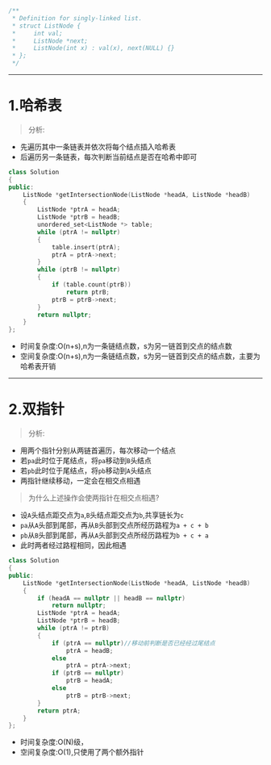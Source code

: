 ```cpp
/**
 * Definition for singly-linked list.
 * struct ListNode {
 *     int val;
 *     ListNode *next;
 *     ListNode(int x) : val(x), next(NULL) {}
 * };
 */
```

***

# 1.哈希表
> 分析:

- 先遍历其中一条链表并依次将每个结点插入哈希表
- 后遍历另一条链表，每次判断当前结点是否在哈希中即可

```cpp
class Solution
{
public:
    ListNode *getIntersectionNode(ListNode *headA, ListNode *headB)
    {
        ListNode *ptrA = headA;
        ListNode *ptrB = headB;
        unordered_set<ListNode *> table;
        while (ptrA != nullptr)
        {
            table.insert(ptrA);
            ptrA = ptrA->next;
        }
        while (ptrB != nullptr)
        {
            if (table.count(ptrB))
                return ptrB;
            ptrB = ptrB->next;
        }
        return nullptr;
    }
};
```
- 时间复杂度:O(n+s),n为一条链结点数，s为另一链首到交点的结点数
- 空间复杂度:O(n+s),n为一条链结点数，s为另一链首到交点的结点数，主要为哈希表开销

***

# 2.双指针
> 分析:

- 用两个指针分别从两链首遍历，每次移动一个结点
- 若`pa`此时位于尾结点，将`pa`移动到`B`头结点
- 若`pb`此时位于尾结点，将`pb`移动到`A`头结点
- 两指针继续移动，一定会在相交点相遇

> 为什么上述操作会使两指针在相交点相遇?

- 设`A`头结点距交点为`a`,`B`头结点距交点为`b`,共享链长为`c`
- `pa`从`A`头部到尾部，再从`B`头部到交点所经历路程为`a + c + b`
- `pb`从`B`头部到尾部，再从`A`头部到交点所经历路程为`b + c + a`
- 此时两者经过路程相同，因此相遇

```cpp
class Solution
{
public:
    ListNode *getIntersectionNode(ListNode *headA, ListNode *headB)
    {
        if (headA == nullptr || headB == nullptr)
            return nullptr;
        ListNode *ptrA = headA;
        ListNode *ptrB = headB;
        while (ptrA != ptrB)
        {
            if (ptrA == nullptr)//移动前判断是否已经经过尾结点
                ptrA = headB;
            else
                ptrA = ptrA->next;
            if (ptrB == nullptr)
                ptrB = headA;
            else
                ptrB = ptrB->next;
        }
        return ptrA;
    }
};
```
- 时间复杂度:O(N)级，
- 空间复杂度:O(1),只使用了两个额外指针
